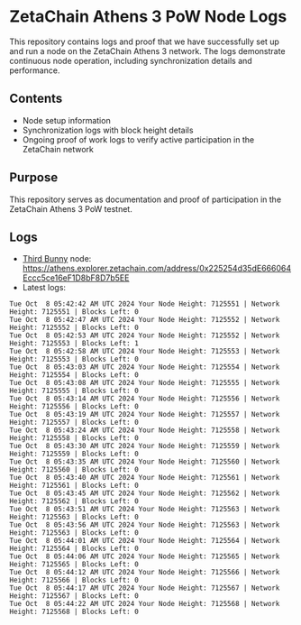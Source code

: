 # ZetaChain Athens 3 PoW Node Logs
This repository contains logs and proof that we have successfully set up and run a node on the ZetaChain Athens 3 network. The logs demonstrate continuous node operation, including synchronization details and performance.

## Contents
- Node setup information
- Synchronization logs with block height details
- Ongoing proof of work logs to verify active participation in the ZetaChain network

## Purpose
This repository serves as documentation and proof of participation in the ZetaChain Athens 3 PoW testnet.

## Logs

- [Third Bunny](https://thirdbunny.xyz/) node: https://athens.explorer.zetachain.com/address/0x225254d35dE666064Eccc5ce16eF1D8bF8D7b5EE
- Latest logs:
```
Tue Oct  8 05:42:42 AM UTC 2024 Your Node Height: 7125551 | Network Height: 7125551 | Blocks Left: 0
Tue Oct  8 05:42:47 AM UTC 2024 Your Node Height: 7125552 | Network Height: 7125552 | Blocks Left: 0
Tue Oct  8 05:42:53 AM UTC 2024 Your Node Height: 7125552 | Network Height: 7125553 | Blocks Left: 1
Tue Oct  8 05:42:58 AM UTC 2024 Your Node Height: 7125553 | Network Height: 7125553 | Blocks Left: 0
Tue Oct  8 05:43:03 AM UTC 2024 Your Node Height: 7125554 | Network Height: 7125554 | Blocks Left: 0
Tue Oct  8 05:43:08 AM UTC 2024 Your Node Height: 7125555 | Network Height: 7125555 | Blocks Left: 0
Tue Oct  8 05:43:14 AM UTC 2024 Your Node Height: 7125556 | Network Height: 7125556 | Blocks Left: 0
Tue Oct  8 05:43:19 AM UTC 2024 Your Node Height: 7125557 | Network Height: 7125557 | Blocks Left: 0
Tue Oct  8 05:43:24 AM UTC 2024 Your Node Height: 7125558 | Network Height: 7125558 | Blocks Left: 0
Tue Oct  8 05:43:30 AM UTC 2024 Your Node Height: 7125559 | Network Height: 7125559 | Blocks Left: 0
Tue Oct  8 05:43:35 AM UTC 2024 Your Node Height: 7125560 | Network Height: 7125560 | Blocks Left: 0
Tue Oct  8 05:43:40 AM UTC 2024 Your Node Height: 7125561 | Network Height: 7125561 | Blocks Left: 0
Tue Oct  8 05:43:45 AM UTC 2024 Your Node Height: 7125562 | Network Height: 7125562 | Blocks Left: 0
Tue Oct  8 05:43:51 AM UTC 2024 Your Node Height: 7125563 | Network Height: 7125563 | Blocks Left: 0
Tue Oct  8 05:43:56 AM UTC 2024 Your Node Height: 7125563 | Network Height: 7125563 | Blocks Left: 0
Tue Oct  8 05:44:01 AM UTC 2024 Your Node Height: 7125564 | Network Height: 7125564 | Blocks Left: 0
Tue Oct  8 05:44:06 AM UTC 2024 Your Node Height: 7125565 | Network Height: 7125565 | Blocks Left: 0
Tue Oct  8 05:44:12 AM UTC 2024 Your Node Height: 7125566 | Network Height: 7125566 | Blocks Left: 0
Tue Oct  8 05:44:17 AM UTC 2024 Your Node Height: 7125567 | Network Height: 7125567 | Blocks Left: 0
Tue Oct  8 05:44:22 AM UTC 2024 Your Node Height: 7125568 | Network Height: 7125568 | Blocks Left: 0
```
